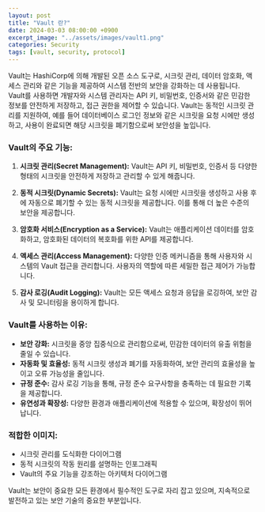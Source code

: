 ```yaml
---
layout: post
title: "Vault 란?"
date: 2024-03-03 08:00:00 +0900
excerpt_image: "../assets/images/vault1.png"
categories: Security
tags: [vault, security, protocol]
---
```

Vault는 HashiCorp에 의해 개발된 오픈 소스 도구로, 시크릿 관리, 데이터 암호화, 액세스 관리와 같은 기능을 제공하여 시스템 전반의 보안을 강화하는 데 사용됩니다. 
Vault를 사용하면 개발자와 시스템 관리자는 API 키, 비밀번호, 인증서와 같은 민감한 정보를 안전하게 저장하고, 접근 권한을 제어할 수 있습니다. 
Vault는 동적인 시크릿 관리를 지원하여, 예를 들어 데이터베이스 로그인 정보와 같은 시크릿을 요청 시에만 생성하고, 사용이 완료되면 해당 시크릿을 폐기함으로써 보안성을 높입니다.

### Vault의 주요 기능:

1. **시크릿 관리(Secret Management):** Vault는 API 키, 비밀번호, 인증서 등 다양한 형태의 시크릿을 안전하게 저장하고 관리할 수 있게 해줍니다.

2. **동적 시크릿(Dynamic Secrets):** Vault는 요청 시에만 시크릿을 생성하고 사용 후에 자동으로 폐기할 수 있는 동적 시크릿을 제공합니다. 이를 통해 더 높은 수준의 보안을 제공합니다.

3. **암호화 서비스(Encryption as a Service):** Vault는 애플리케이션 데이터를 암호화하고, 암호화된 데이터의 복호화를 위한 API를 제공합니다.

4. **액세스 관리(Access Management):** 다양한 인증 메커니즘을 통해 사용자와 시스템의 Vault 접근을 관리합니다. 사용자의 역할에 따른 세밀한 접근 제어가 가능합니다.

5. **감사 로깅(Audit Logging):** Vault는 모든 액세스 요청과 응답을 로깅하여, 보안 감사 및 모니터링을 용이하게 합니다.

### Vault를 사용하는 이유:

- **보안 강화:** 시크릿을 중앙 집중식으로 관리함으로써, 민감한 데이터의 유출 위험을 줄일 수 있습니다.
- **자동화 및 효율성:** 동적 시크릿 생성과 폐기를 자동화하여, 보안 관리의 효율성을 높이고 오류 가능성을 줄입니다.
- **규정 준수:** 감사 로깅 기능을 통해, 규정 준수 요구사항을 충족하는 데 필요한 기록을 제공합니다.
- **유연성과 확장성:** 다양한 환경과 애플리케이션에 적용할 수 있으며, 확장성이 뛰어납니다.

### 적합한 이미지:

- 시크릿 관리를 도식화한 다이어그램
- 동적 시크릿의 작동 원리를 설명하는 인포그래픽
- Vault의 주요 기능을 강조하는 아키텍처 다이어그램

Vault는 보안이 중요한 모든 환경에서 필수적인 도구로 자리 잡고 있으며, 지속적으로 발전하고 있는 보안 기술의 중요한 부분입니다.
